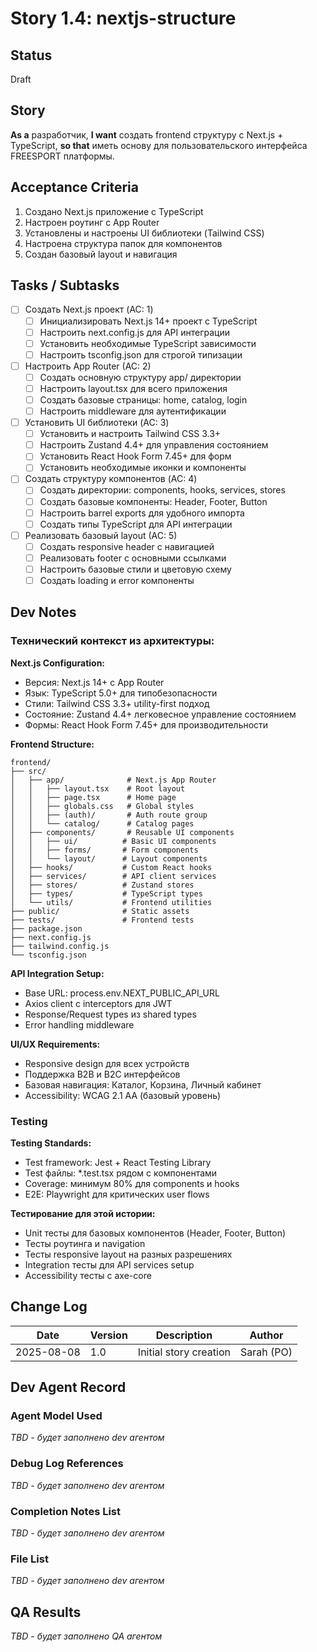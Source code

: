 # Story 1.4: nextjs-structure

## Status
Draft

## Story
**As a** разработчик,
**I want** создать frontend структуру с Next.js + TypeScript,
**so that** иметь основу для пользовательского интерфейса FREESPORT платформы.

## Acceptance Criteria

1. Создано Next.js приложение с TypeScript
2. Настроен роутинг с App Router
3. Установлены и настроены UI библиотеки (Tailwind CSS)
4. Настроена структура папок для компонентов
5. Создан базовый layout и навигация

## Tasks / Subtasks

- [ ] Создать Next.js проект (AC: 1)
  - [ ] Инициализировать Next.js 14+ проект с TypeScript
  - [ ] Настроить next.config.js для API интеграции
  - [ ] Установить необходимые TypeScript зависимости
  - [ ] Настроить tsconfig.json для строгой типизации

- [ ] Настроить App Router (AC: 2)
  - [ ] Создать основную структуру app/ директории
  - [ ] Настроить layout.tsx для всего приложения
  - [ ] Создать базовые страницы: home, catalog, login
  - [ ] Настроить middleware для аутентификации

- [ ] Установить UI библиотеки (AC: 3)
  - [ ] Установить и настроить Tailwind CSS 3.3+
  - [ ] Настроить Zustand 4.4+ для управления состоянием
  - [ ] Установить React Hook Form 7.45+ для форм
  - [ ] Установить необходимые иконки и компоненты

- [ ] Создать структуру компонентов (AC: 4)
  - [ ] Создать директории: components, hooks, services, stores
  - [ ] Создать базовые компоненты: Header, Footer, Button
  - [ ] Настроить barrel exports для удобного импорта
  - [ ] Создать типы TypeScript для API интеграции

- [ ] Реализовать базовый layout (AC: 5)
  - [ ] Создать responsive header с навигацией
  - [ ] Реализовать footer с основными ссылками
  - [ ] Настроить базовые стили и цветовую схему
  - [ ] Создать loading и error компоненты

## Dev Notes

### Технический контекст из архитектуры:

**Next.js Configuration:**
- Версия: Next.js 14+ с App Router
- Язык: TypeScript 5.0+ для типобезопасности  
- Стили: Tailwind CSS 3.3+ utility-first подход
- Состояние: Zustand 4.4+ легковесное управление состоянием
- Формы: React Hook Form 7.45+ для производительности

**Frontend Structure:**
```
frontend/
├── src/
│   ├── app/              # Next.js App Router
│   │   ├── layout.tsx    # Root layout
│   │   ├── page.tsx      # Home page
│   │   ├── globals.css   # Global styles
│   │   ├── (auth)/       # Auth route group
│   │   └── catalog/      # Catalog pages
│   ├── components/       # Reusable UI components
│   │   ├── ui/          # Basic UI components
│   │   ├── forms/       # Form components  
│   │   └── layout/      # Layout components
│   ├── hooks/           # Custom React hooks
│   ├── services/        # API client services
│   ├── stores/          # Zustand stores
│   ├── types/           # TypeScript types
│   └── utils/           # Frontend utilities
├── public/              # Static assets
├── tests/               # Frontend tests
├── package.json
├── next.config.js
├── tailwind.config.js
└── tsconfig.json
```

**API Integration Setup:**
- Base URL: process.env.NEXT_PUBLIC_API_URL
- Axios client с interceptors для JWT
- Response/Request types из shared types
- Error handling middleware

**UI/UX Requirements:**
- Responsive design для всех устройств
- Поддержка B2B и B2C интерфейсов
- Базовая навигация: Каталог, Корзина, Личный кабинет
- Accessibility: WCAG 2.1 AA (базовый уровень)

### Testing

**Testing Standards:**
- Test framework: Jest + React Testing Library
- Test файлы: *.test.tsx рядом с компонентами
- Coverage: минимум 80% для components и hooks
- E2E: Playwright для критических user flows

**Тестирование для этой истории:**
- Unit тесты для базовых компонентов (Header, Footer, Button)
- Тесты роутинга и navigation
- Тесты responsive layout на разных разрешениях
- Integration тесты для API services setup
- Accessibility тесты с axe-core

## Change Log

| Date | Version | Description | Author |
|------|---------|-------------|---------|
| 2025-08-08 | 1.0 | Initial story creation | Sarah (PO) |

## Dev Agent Record

### Agent Model Used
_TBD - будет заполнено dev агентом_

### Debug Log References  
_TBD - будет заполнено dev агентом_

### Completion Notes List
_TBD - будет заполнено dev агентом_

### File List
_TBD - будет заполнено dev агентом_

## QA Results
_TBD - будет заполнено QA агентом_